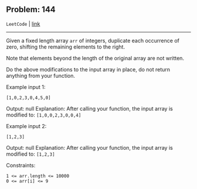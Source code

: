 Problem: 144
---

`LeetCode` | [link](https://leetcode.com/problems/duplicate-zeros/)

---

Given a fixed length array `arr` of integers, duplicate each
occurrence of zero, shifting the remaining elements to the
right.

Note that elements beyond the length of the original array
are not written.

Do the above modifications to the input array in place, do
not return anything from your function.

Example input 1:
```
[1,0,2,3,0,4,5,0]
```
Output: null
Explanation: After calling your function, the input array is
modified to: `[1,0,0,2,3,0,0,4]`

Example input 2:
```
[1,2,3]
```
Output: null
Explanation: After calling your function, the input array is
modified to: `[1,2,3]`

Constraints:
```
1 <= arr.length <= 10000
0 <= arr[i] <= 9
```
